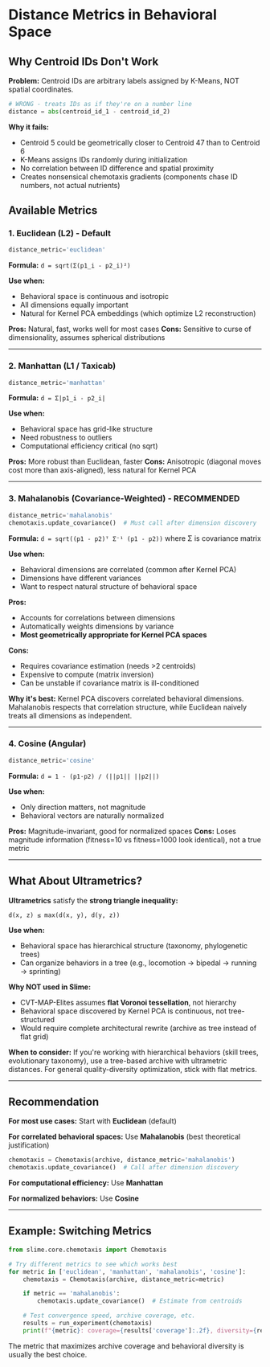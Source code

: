 # Distance Metrics in Behavioral Space

## Why Centroid IDs Don't Work

**Problem:** Centroid IDs are arbitrary labels assigned by K-Means, NOT spatial coordinates.

```python
# WRONG - treats IDs as if they're on a number line
distance = abs(centroid_id_1 - centroid_id_2)
```

**Why it fails:**
- Centroid 5 could be geometrically closer to Centroid 47 than to Centroid 6
- K-Means assigns IDs randomly during initialization
- No correlation between ID difference and spatial proximity
- Creates nonsensical chemotaxis gradients (components chase ID numbers, not actual nutrients)

## Available Metrics

### 1. Euclidean (L2) - Default
```python
distance_metric='euclidean'
```

**Formula:** `d = sqrt(Σ(p1_i - p2_i)²)`

**Use when:**
- Behavioral space is continuous and isotropic
- All dimensions equally important
- Natural for Kernel PCA embeddings (which optimize L2 reconstruction)

**Pros:** Natural, fast, works well for most cases
**Cons:** Sensitive to curse of dimensionality, assumes spherical distributions

---

### 2. Manhattan (L1 / Taxicab)
```python
distance_metric='manhattan'
```

**Formula:** `d = Σ|p1_i - p2_i|`

**Use when:**
- Behavioral space has grid-like structure
- Need robustness to outliers
- Computational efficiency critical (no sqrt)

**Pros:** More robust than Euclidean, faster
**Cons:** Anisotropic (diagonal moves cost more than axis-aligned), less natural for Kernel PCA

---

### 3. Mahalanobis (Covariance-Weighted) - **RECOMMENDED**
```python
distance_metric='mahalanobis'
chemotaxis.update_covariance()  # Must call after dimension discovery
```

**Formula:** `d = sqrt((p1 - p2)ᵀ Σ⁻¹ (p1 - p2))` where Σ is covariance matrix

**Use when:**
- Behavioral dimensions are correlated (common after Kernel PCA)
- Dimensions have different variances
- Want to respect natural structure of behavioral space

**Pros:**
- Accounts for correlations between dimensions
- Automatically weights dimensions by variance
- **Most geometrically appropriate for Kernel PCA spaces**

**Cons:**
- Requires covariance estimation (needs >2 centroids)
- Expensive to compute (matrix inversion)
- Can be unstable if covariance matrix is ill-conditioned

**Why it's best:** Kernel PCA discovers correlated behavioral dimensions. Mahalanobis respects that correlation structure, while Euclidean naively treats all dimensions as independent.

---

### 4. Cosine (Angular)
```python
distance_metric='cosine'
```

**Formula:** `d = 1 - (p1·p2) / (||p1|| ||p2||)`

**Use when:**
- Only direction matters, not magnitude
- Behavioral vectors are naturally normalized

**Pros:** Magnitude-invariant, good for normalized spaces
**Cons:** Loses magnitude information (fitness=10 vs fitness=1000 look identical), not a true metric

---

## What About Ultrametrics?

**Ultrametrics** satisfy the **strong triangle inequality:**
```
d(x, z) ≤ max(d(x, y), d(y, z))
```

**Use when:**
- Behavioral space has hierarchical structure (taxonomy, phylogenetic trees)
- Can organize behaviors in a tree (e.g., locomotion → bipedal → running → sprinting)

**Why NOT used in Slime:**
- CVT-MAP-Elites assumes **flat Voronoi tessellation**, not hierarchy
- Behavioral space discovered by Kernel PCA is continuous, not tree-structured
- Would require complete architectural rewrite (archive as tree instead of flat grid)

**When to consider:** If you're working with hierarchical behaviors (skill trees, evolutionary taxonomy), use a tree-based archive with ultrametric distances. For general quality-diversity optimization, stick with flat metrics.

---

## Recommendation

**For most use cases:** Start with **Euclidean** (default)

**For correlated behavioral spaces:** Use **Mahalanobis** (best theoretical justification)
```python
chemotaxis = Chemotaxis(archive, distance_metric='mahalanobis')
chemotaxis.update_covariance()  # Call after dimension discovery
```

**For computational efficiency:** Use **Manhattan**

**For normalized behaviors:** Use **Cosine**

---

## Example: Switching Metrics

```python
from slime.core.chemotaxis import Chemotaxis

# Try different metrics to see which works best
for metric in ['euclidean', 'manhattan', 'mahalanobis', 'cosine']:
    chemotaxis = Chemotaxis(archive, distance_metric=metric)

    if metric == 'mahalanobis':
        chemotaxis.update_covariance()  # Estimate from centroids

    # Test convergence speed, archive coverage, etc.
    results = run_experiment(chemotaxis)
    print(f"{metric}: coverage={results['coverage']:.2f}, diversity={results['diversity']:.2f}")
```

The metric that maximizes archive coverage and behavioral diversity is usually the best choice.
